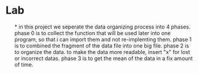 # Lab
<ul>
* in this project we seperate the data organizing process into 4 phases.
phase 0 is to collect the function that will be used later into one program, so that i can import them and not re-implemting them.
phase 1 is to combined the fragment of the data file into one big file.
phase 2 is to organize the data. to make the data more readable, insert "x" for lost or incorrect datas.
phase 3 is to get the mean of the data in a fix amount of time.

